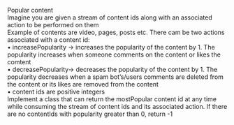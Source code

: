 Popular content  
Imagine you are given a stream of content ids along with an associated action to be performed on them  
Example of contents are video, pages, posts etc. There cam be two actions associated with a content id:  
• increasePopularity -> increases the popularity of the content by 1. The popularity increases when someone comments on the content or likes the comtent  
• decreasePopularity-> decreases the popularity of the content by 1. The popularity decreases when a spam bot’s/users comments are deleted from the content or its likes are removed from the content  
• content ids are positive integers  
Implement a class that can return the mostPopular content id at any time while consuming the stream of content ids and its associated action. If there are no contentIds with popularity greater than 0, return -1